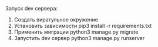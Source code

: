 Запуск dev сервера:

1. Создать виратульное окружение
2. Установить зависимости pip3 install -r requirements.txt
3. Применить миграции python3 manage.py migrate
4. Запустить dev сервер python3 manage.py runserver
